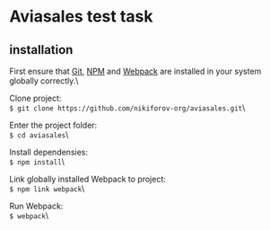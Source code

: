 # Aviasales test task
## installation
First ensure that [Git](https://git-scm.com/), [NPM](https://nodejs.org/) and [Webpack](https://webpack.js.org/) are installed in your system globally correctly.\

Clone project:\
`$ git clone https://github.com/nikiforov-org/aviasales.git`\

Enter the project folder:\
`$ cd aviasales`\

Install dependensies:\
`$ npm install`\

Link globally installed Webpack to project:\
`$ npm link webpack`\

Run Webpack:\
`$ webpack`\